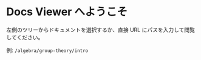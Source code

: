 # Docs Viewer へようこそ

左側のツリーからドキュメントを選択するか、直接 URL にパスを入力して閲覧してください。

例: `/algebra/group-theory/intro`
